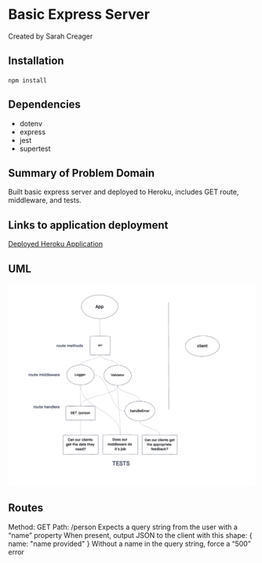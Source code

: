 # Basic Express Server

Created by Sarah Creager

## Installation
`npm install`

## Dependencies
 * dotenv
 * express
 * jest
 * supertest

## Summary of Problem Domain
Built basic express server and deployed to Heroku, includes GET route, middleware, and tests.

## Links to application deployment

[Deployed Heroku Application](https://sarah-basic-express-server.herokuapp.com/)

## UML

![UML](./src/img/UML.png)

## Routes

Method: GET
Path: /person
Expects a query string from the user with a “name” property
When present, output JSON to the client with this shape: { name: "name provided" }
Without a name in the query string, force a “500” error
